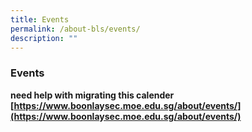 ```yaml
---
title: Events
permalink: /about-bls/events/
description: ""
---
```

### **Events**
**need help with migrating this calender<br>
[https://www.boonlaysec.moe.edu.sg/about/events/](https://www.boonlaysec.moe.edu.sg/about/events/)**